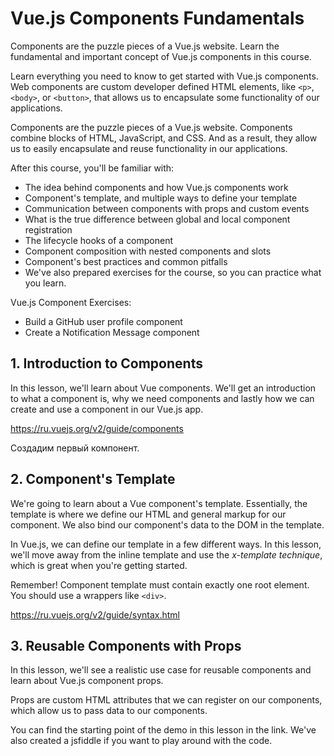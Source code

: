 # Vue.js Components Fundamentals

Components are the puzzle pieces of a Vue.js website. Learn the fundamental and important concept of Vue.js components in this course.

Learn everything you need to know to get started with Vue.js components. Web components are custom developer defined HTML elements, like `<p>`, `<body>`, or `<button>`, that allows us to encapsulate some functionality of our applications.

Components are the puzzle pieces of a Vue.js website. Components combine blocks of HTML, JavaScript, and CSS. And as a result, they allow us to easily encapsulate and reuse functionality in our applications.

After this course, you'll be familiar with:
- The idea behind components and how Vue.js components work
- Component's template, and multiple ways to define your template
- Communication between components with props and custom events
- What is the true difference between global and local component registration
- The lifecycle hooks of a component
- Component composition with nested components and slots
- Component's best practices and common pitfalls
- We've also prepared exercises for the course, so you can practice what you learn.

Vue.js Component Exercises:
- Build a GitHub user profile component
- Create a Notification Message component

## 1. Introduction to Components

In this lesson, we'll learn about Vue components. We'll get an introduction to what a component is, why we need components and lastly how we can create and use a component in our Vue.js app.

https://ru.vuejs.org/v2/guide/components

Создадим первый компонент.


## 2. Component's Template

We're going to learn about a Vue component's template. Essentially, the template is where we define our HTML and general markup for our component. We also bind our component's data to the DOM in the template.

In Vue.js, we can define our template in a few different ways. In this lesson, we'll move away from the inline template and use the *x-template technique*, which is great when you're getting started.

Remember! Component template must contain exactly one root element. You should use a wrappers like `<div>`.

https://ru.vuejs.org/v2/guide/syntax.html

## 3. Reusable Components with Props

In this lesson, we'll see a realistic use case for reusable components and learn about Vue.js component props.

Props are custom HTML attributes that we can register on our components, which allow us to pass data to our components.

You can find the starting point of the demo in this lesson in the link. We've also created a jsfiddle if you want to play around with the code.
